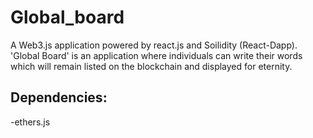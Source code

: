 # Global_board
A Web3.js application powered by react.js and Soilidity (React-Dapp). 'Global Board' is an application where individuals can write their words which will remain listed  on the blockchain and displayed for eternity. 


## Dependencies:
-ethers.js
